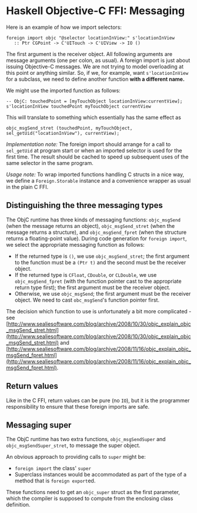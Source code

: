 # Haskell Objective-C FFI: Messaging


Here is an example of how we import selectors:

```wiki
foreign import objc "@selector locationInView:" s'locationInView
   :: Ptr CGPoint -> C'UITouch -> C'UIView -> IO ()
```


The first argument is the receiver object.  All following arguments are message arguments (one per colon, as usual).  A foreign import is just about issuing Objective-C messages.  We are not trying to model overloading at this point or anything similar.  So, if we, for example, want `s'locationInView` for a subclass, we need to define another function **with a different name.**


We might use the imported function as follows:

```wiki
-- ObjC: touchedPoint = [myTouchObject locationInView:currentView];
s'locationInView touchedPoint myTouchObject currentView
```


This will translate to something which essentially has the same effect as

```wiki
objc_msgSend_stret (touchedPoint, myTouchObject, sel_getUid("locationInView"), currentView);
```

*Implementation note:* The foreign import should arrange for a call to `sel_getUid` at program start or when an imported selector is used for the first time.  The result should be cached to speed up subsequent uses of the same selector in the same program.

*Usage note:* To wrap imported functions handling C structs in a nice way, we define a `Foreign.Storable` instance and a convenience wrapper as usual in the plain C FFI.

## Distinguishing the three messaging types


The ObjC runtime has three kinds of messaging functions: `objc_msgSend` (when the message returns an object), `objc_msgSend_stret` (when the message returns a structure), and `objc_msgSend_fpret` (when the structure returns a floating-point value).  During code generation for `foreign import`, we select the appropriate messaging function as follows:

- If the returned type is `()`, we use `objc_msgSend_stret`; the first argument to the function must be a `(Ptr t)` and the second must be the receiver object.
- If the returned type is `CFloat`, `CDouble`, or `CLDouble`, we use `objc_msgSend_fpret` (with the function pointer cast to the appropriate return type first); the first argument must be the receiver object.
- Otherwise, we use `objc_msgSend`; the first argument must be the receiver object.  We need to cast  `obc_msgSend`'s function pointer first.


The decision which function to use is unfortunately a bit more complicated - see [http://www.sealiesoftware.com/blog/archive/2008/10/30/objc_explain_objc_msgSend_stret.html](http://www.sealiesoftware.com/blog/archive/2008/10/30/objc_explain_objc_msgSend_stret.html) and [http://www.sealiesoftware.com/blog/archive/2008/11/16/objc_explain_objc_msgSend_fpret.html](http://www.sealiesoftware.com/blog/archive/2008/11/16/objc_explain_objc_msgSend_fpret.html).

## Return values


Like in the C FFI, return values can be pure (no `IO`), but it is the programmer responsibility to ensure that these foreign imports are safe.

## Messaging super


The ObjC runtime has two extra functions, `objc_msgSendSuper` and `objc_msgSendSuper_stret`, to message the super object.


An obvious approach to providing calls to `super` might be:

- `foreign import` the class' `super`
- Superclass instances would be accommodated as part of the type of a method that is `foreign export`ed.


These functions need to get an `objc_super` struct as the first parameter, which the compiler is supposed to compute from the enclosing class definition.
